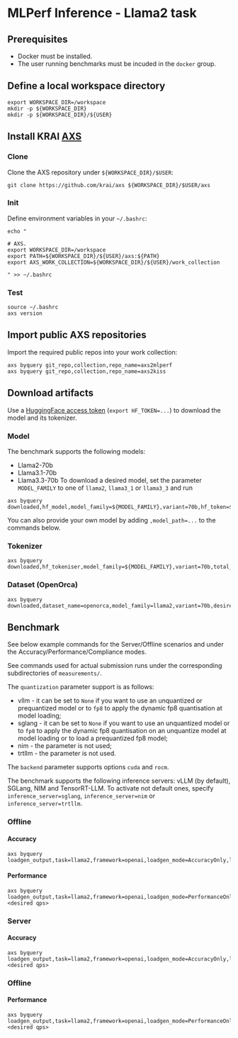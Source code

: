 # MLPerf Inference - Llama2 task

## Prerequisites
* Docker must be installed.
* The user running benchmarks must be incuded in the `docker` group.

## Define a local workspace directory
```
export WORKSPACE_DIR=/workspace
mkdir -p ${WORKSPACE_DIR}
mkdir -p ${WORKSPACE_DIR}/${USER}
```

## Install KRAI [AXS](https://github.com/krai/axs)

### Clone

Clone the AXS repository under `${WORKSPACE_DIR}/$USER`:
```
git clone https://github.com/krai/axs ${WORKSPACE_DIR}/$USER/axs
```

### Init

Define environment variables in your `~/.bashrc`:
```
echo "

# AXS.
export WORKSPACE_DIR=/workspace
export PATH=${WORKSPACE_DIR}/${USER}/axs:${PATH}
export AXS_WORK_COLLECTION=${WORKSPACE_DIR}/${USER}/work_collection

" >> ~/.bashrc
```

### Test
```
source ~/.bashrc
axs version
```

## Import public AXS repositories

Import the required public repos into your work collection:

```
axs byquery git_repo,collection,repo_name=axs2mlperf
axs byquery git_repo,collection,repo_name=axs2kiss
```

## Download artifacts

Use a [HuggingFace access token](https://huggingface.co/docs/hub/en/security-tokens) (`export HF_TOKEN=...`) to download the model and its tokenizer.

### Model
The benchmark supports the following models:
* Llama2-70b
* Llama3.1-70b
* Llama3.3-70b
To download a desired model, set the parameter `MODEL_FAMILY` to one of `llama2`, `llama3_1` or `llama3_3` and run
```
axs byquery downloaded,hf_model,model_family=${MODEL_FAMILY},variant=70b,hf_token=${HF_TOKEN}
```

You can also provide your own model by adding `,model_path=...` to the commands below.

### Tokenizer
```
axs byquery downloaded,hf_tokeniser,model_family=${MODEL_FAMILY},variant=70b,total_samples=24576,hf_token=${HF_TOKEN}
```

### Dataset (OpenOrca)
```
axs byquery downloaded,dataset_name=openorca,model_family=llama2,variant=70b,desired_python_version===3.9
```

## Benchmark

See below example commands for the Server/Offline scenarios and under the Accuracy/Performance/Compliance modes.

See commands used for actual submission runs under the corresponding subdirectories of `measurements/`.

The `quantization` parameter support is as follows:
* vllm - it can be set to `None` if you want to use an unquantized or prequantized model or to `fp8` to apply the dynamic fp8 quantisation at model loading;
* sglang - it can be set to `None` if you want to use an unquantized model or to `fp8` to apply the dynamic fp8 quantisation on an unquantize model at model loading or to load a prequantized fp8 model;
* nim - the parameter is not used;
* trtllm - the parameter is not used.

The `backend` parameter supports options `cuda` and `rocm`.

The benchmark supports the following inference servers: vLLM (by default), SGLang, NIM and TensorRT-LLM.
To activate not default ones, specify `inference_server=sglang`, `inference_server=nim` or `inference_server=trtllm`.

### Offline

#### Accuracy
```
axs byquery loadgen_output,task=llama2,framework=openai,loadgen_mode=AccuracyOnly,loadgen_scenario=Offline,backend=cuda,num_openai_workers=8,num_loadgen_workers=1,max_num_seqs=768,max_num_batched_tokens=16384,openai_max_connections=900,model_family=${MODEL_FAMILY}
```

#### Performance
```
axs byquery loadgen_output,task=llama2,framework=openai,loadgen_mode=PerformanceOnly,loadgen_scenario=Offline,backend=cuda,num_openai_workers=8,num_loadgen_workers=1,max_num_seqs=768,max_num_batched_tokens=16384,openai_max_connections=900,model_family=${MODEL_FAMILY},loadgen_target_qps=<desired qps>
```

### Server

#### Accuracy
```
axs byquery loadgen_output,task=llama2,framework=openai,loadgen_mode=AccuracyOnly,loadgen_scenario=Server,backend=cuda,num_openai_workers=8,num_loadgen_workers=1,max_num_seqs=256,max_num_batched_tokens=16384,openai_max_connections=900,model_family=${MODEL_FAMILY},loadgen_target_qps=<desired qps>
```

### Offline

#### Performance
```
axs byquery loadgen_output,task=llama2,framework=openai,loadgen_mode=PerformanceOnly,loadgen_scenario=Server,backend=cuda,num_openai_workers=8,num_loadgen_workers=1,max_num_seqs=256,max_num_batched_tokens=16384,openai_max_connections=900,model_family=${MODEL_FAMILY},loadgen_target_qps=<desired qps>
```
